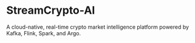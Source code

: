 # StreamCrypto-AI

A cloud-native, real-time crypto market intelligence platform powered by Kafka, Flink, Spark, and Argo.
